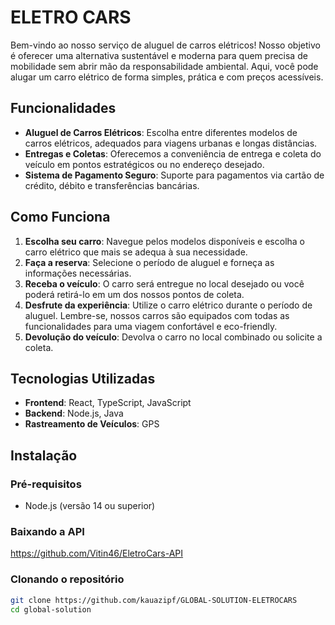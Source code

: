 # ELETRO CARS

Bem-vindo ao nosso serviço de aluguel de carros elétricos! Nosso objetivo é oferecer uma alternativa sustentável e moderna para quem precisa de mobilidade sem abrir mão da responsabilidade ambiental. Aqui, você pode alugar um carro elétrico de forma simples, prática e com preços acessíveis.

## Funcionalidades

- **Aluguel de Carros Elétricos**: Escolha entre diferentes modelos de carros elétricos, adequados para viagens urbanas e longas distâncias.
- **Entregas e Coletas**: Oferecemos a conveniência de entrega e coleta do veículo em pontos estratégicos ou no endereço desejado.
- **Sistema de Pagamento Seguro**: Suporte para pagamentos via cartão de crédito, débito e transferências bancárias.

## Como Funciona

1. **Escolha seu carro**: Navegue pelos modelos disponíveis e escolha o carro elétrico que mais se adequa à sua necessidade.
2. **Faça a reserva**: Selecione o período de aluguel e forneça as informações necessárias.
3. **Receba o veículo**: O carro será entregue no local desejado ou você poderá retirá-lo em um dos nossos pontos de coleta.
4. **Desfrute da experiência**: Utilize o carro elétrico durante o período de aluguel. Lembre-se, nossos carros são equipados com todas as funcionalidades para uma viagem confortável e eco-friendly.
5. **Devolução do veículo**: Devolva o carro no local combinado ou solicite a coleta.

## Tecnologias Utilizadas

- **Frontend**: React, TypeScript, JavaScript
- **Backend**: Node.js, Java
- **Rastreamento de Veículos**: GPS

## Instalação

### Pré-requisitos

- Node.js (versão 14 ou superior)

### Baixando a API

https://github.com/Vitin46/EletroCars-API

### Clonando o repositório

```bash
git clone https://github.com/kauazipf/GLOBAL-SOLUTION-ELETROCARS
cd global-solution

